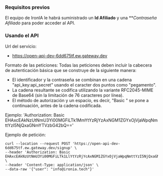 ### Requisitos previos
El equipo de IronIA le habrá suministrado un **Id Afiliado** y una ***Contraseña Afiliado* para poder acceder al API.

### Usando el API
Url del servicio:
* https://open-api-dev-6dd675tf.ew.gateway.dev

Formato de las peticiones:
Todas las peticiones deben incluir la cabecera de autenticación básica que se construye de la siguiente manera:
* El identificador y la contraseña se combinan en una cadena "api_key:api_secret" usando el caracter dos puntos como "pegamento".
* La cadena resultante se codifica utilizando la variante RFC2045-MIME de Base64 (sin la limitación de 76 caracteres por línea).
* El método de autorización y un espacio, es decir, "Basic " se pone a continuación, antes de la cadena codificada.

Ejemplo:
'Authorization: Basic EHAxcEAkNzUtNmU3Yi00MGFiLTk1MmYtYzRjYzAxNGM1ZGYxOjVjaWpqNmttYzI5NjQxaGNmYTVzbG42bQ=='

Ejemplo de petición:
```
curl --location --request POST 'https://open-api-dev-6dd675tf.ew.gateway.dev/signup' \
--header 'Authorization: Basic EHAxcEAkNzUtNmU3Yi00MGFiLTk1LlYtYzRjYcAxNGM1ZGYxOjVjaWpqNmttYzI5NjQxaGNmYTVzbG42bQ==' \
--header 'Content-Type: application/json' \
--data-raw '{"user": "info@ironia.tech"}'
```
